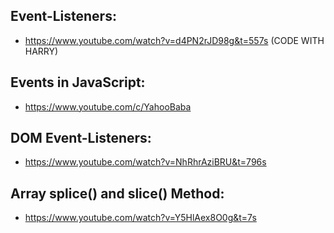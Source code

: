 ## Event-Listeners:
- https://www.youtube.com/watch?v=d4PN2rJD98g&t=557s (CODE WITH HARRY)

## Events in JavaScript:
- https://www.youtube.com/c/YahooBaba

## DOM Event-Listeners:
- https://www.youtube.com/watch?v=NhRhrAziBRU&t=796s

## Array splice() and slice() Method:
- https://www.youtube.com/watch?v=Y5HlAex8O0g&t=7s
